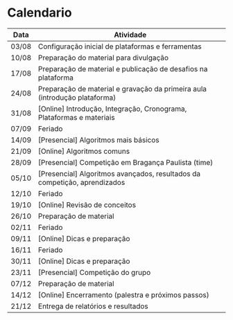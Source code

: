 # Calendario

| **Data**   | **Atividade**                                                                   |
|------------|---------------------------------------------------------------------------------|
| 03/08      | Configuração inicial de plataformas e ferramentas                               |
| 10/08      | Preparação do material para divulgação                                          |
| 17/08      | Preparação de material e publicação de desafios na plataforma                   |
| 24/08      | Preparação de material e gravação da primeira aula (introdução plataforma)      |
| 31/08      | [Online] Introdução, Integração, Cronograma, Plataformas e materiais            |
| 07/09      | Feriado                                                                         |
| 14/09      | [Presencial] Algoritmos mais básicos                                            |
| 21/09      | [Online] Algoritmos comuns                                                      |
| 28/09      | [Presencial] Competição em Bragança Paulista (time)                             |
| 05/10      | [Presencial] Algoritmos avançados, resultados da competição, aprendizados       |
| 12/10      | Feriado                                                                         |
| 19/10      | [Online] Revisão de conceitos                                                   |
| 26/10      | Preparação de material                                                          |
| 02/11      | Feriado                                                                         |
| 09/11      | [Online] Dicas e preparação                                                     |
| 16/11      | Feriado                                                                         |
| 30/11      | [Online] Dicas e preparação                                                     |
| 23/11      | [Presencial] Competição do grupo                                                |
| 07/12      | Preparação de material                                                          |
| 14/12      | [Online] Encerramento (palestra e próximos passos)                              |
| 21/12      | Entrega de relatórios e resultados                                              |
